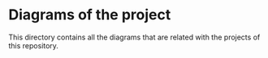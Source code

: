 # **Diagrams of the project**

This directory contains all the diagrams that are related with the projects of this repository.